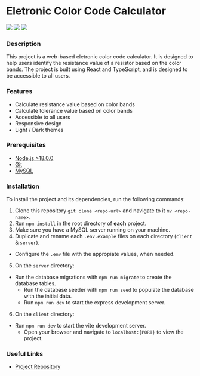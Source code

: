 # Eletronic Color Code Calculator

![](https://img.shields.io/badge/Enroute-Challenge) ![](https://img.shields.io/badge/Version-1.1.0-blueviolet) ![](https://img.shields.io/badge/Status-Beta-blue)


### Description

This project is a web-based eletronic color code calculator. It is designed to help users identify the resistance value of a resistor based on the color bands. The project is built using React and TypeScript, and is designed to be accessible to all users.

### Features

- Calculate resistance value based on color bands
- Calculate tolerance value based on color bands
- Accessible to all users
- Responsive design
- Light / Dark themes

### Prerequisites

- [Node.js >18.0.0](https://nodejs.org/en/download/)
- [Git](https://git-scm.com/downloads)
- [MySQL](https://dev.mysql.com/downloads/mysql/)

### Installation

To install the project and its dependencies, run the following commands:

1. Clone this repository `git clone <repo-url>` and navigate to it `mv <repo-name>`.
2. Run `npm install` in the root directory of **each** project.
3. Make sure you have a MySQL server running on your machine.
4. Duplicate and rename each `.env.example` files on each directory (`client` & `server`).
  - Configure the `.env` file with the appropiate values, when needed.
5. On the `server` directory:
  - Run the database migrations with `npm run migrate` to create the database tables.
	- Run the database seeder with `npm run seed` to populate the database with the initial data.
	- Run `npm run dev` to start the express development server.
6. On the `client` directory:
  - Run `npm run dev` to start the vite development server.
	- Open your browser and navigate to `localhost:{PORT}` to view the project.

### Useful Links

- [Project Repository](https://github.com/AlburIvan/enroute-challenge)